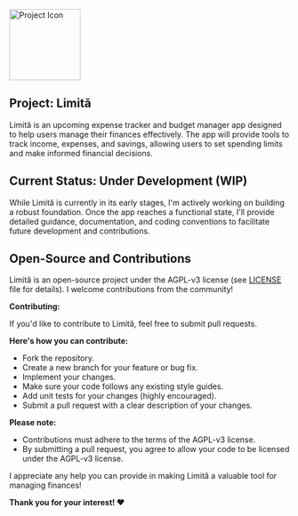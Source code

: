 <img src="https://github.com/user-attachments/assets/e396c8d9-3517-47b2-a696-5598321c10f9" alt="Project Icon" style="width: 128px; height: 128px;">

## Project: Limită

Limită is an upcoming expense tracker and budget manager app designed to help users manage their
finances effectively. The app will provide tools to track income, expenses, and savings, allowing
users to set spending limits and make informed financial decisions.

## Current Status: Under Development (WIP)

While Limită is currently in its early stages, I'm actively working on building a robust foundation.
Once the app reaches a functional state, I'll provide detailed guidance, documentation, and coding
conventions to facilitate future development and contributions.

## Open-Source and Contributions

Limită is an open-source project under the AGPL-v3 license (see [LICENSE](LICENSE.txt) file for
details). I welcome contributions from the community!

**Contributing:**

If you'd like to contribute to Limită, feel free to submit pull requests.

**Here's how you can contribute:**

* Fork the repository.
* Create a new branch for your feature or bug fix.
* Implement your changes.
* Make sure your code follows any existing style guides.
* Add unit tests for your changes (highly encouraged).
* Submit a pull request with a clear description of your changes.

**Please note:**

* Contributions must adhere to the terms of the AGPL-v3 license.
* By submitting a pull request, you agree to allow your code to be licensed under the AGPL-v3
  license.

I appreciate any help you can provide in making Limită a valuable tool for managing finances!

**Thank you for your interest! ❤️**
